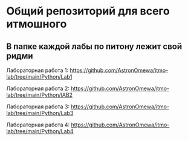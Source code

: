 # Общий репозиторий для всего итмошного


## В папке каждой лабы по питону лежит свой ридми

Лабораторная работа 1: https://github.com/AstronOmewa/itmo-lab/tree/main/Python/Lab1

Лабораторная работа 2: https://github.com/AstronOmewa/itmo-lab/tree/main/Python/lAB2

Лабораторная работа 3: https://github.com/AstronOmewa/itmo-lab/tree/main/Python/Lab3

Лабораторная работа 4: https://github.com/AstronOmewa/itmo-lab/tree/main/Python/Lab4


